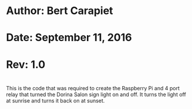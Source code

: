 #
# Author: Bert Carapiet
# Date: September 11, 2016
# Rev: 1.0
#
This is the code that was required to create the Raspberry Pi and 4 port relay that turned the Dorina Salon sign light on and off.  It turns the light off at sunrise and turns it back on at sunset.


